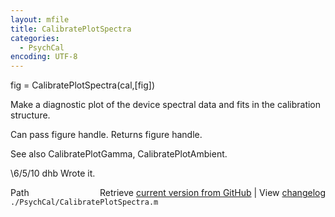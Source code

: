 ```yaml
---
layout: mfile
title: CalibratePlotSpectra
categories:
  - PsychCal
encoding: UTF-8
---
```


fig = CalibratePlotSpectra(cal,[fig])

Make a diagnostic plot of the device spectral data and fits in the
calibration structure.

Can pass figure handle. Returns figure handle.

See also CalibratePlotGamma, CalibratePlotAmbient.

\6/5/10  dhb  Wrote it.


<div class="code_header" style="text-align:right;">
  <span style="float:left;">Path&nbsp;&nbsp;</span> <span class="counter">Retrieve <a href=
  "https://raw.github.com/Psychtoolbox-3/Psychtoolbox-3/beta/./PsychCal/CalibratePlotSpectra.m">current version from GitHub</a> | View <a href=
  "https://github.com/Psychtoolbox-3/Psychtoolbox-3/commits/beta/./PsychCal/CalibratePlotSpectra.m">changelog</a></span>
</div>
<div class="code">
  <code>./PsychCal/CalibratePlotSpectra.m</code>
</div>
